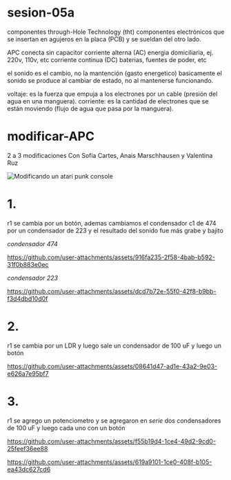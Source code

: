 # sesion-05a

componentes through-Hole Technology (tht)
componentes electrónicos que se insertan en agujeros en la placa (PCB) y se sueldan del otro lado.

APC conecta sin capacitor
corriente alterna (AC) energia domiciliaria, ej. 220v, 110v, etc
corriente continua (DC) baterias, fuentes de poder, etc

el sonido es el cambio, no la mantención (gasto energetico)
basicamente el sonido se produce al cambiar de estado, no al mantenerse funcionando.

voltaje: es la fuerza que empuja a los electrones por un cable (presión del agua en una manguera).
corriente: es la cantidad de electrones que se están moviendo (flujo de agua que pasa por la manguera).

# modificar-APC
2 a 3 modificaciones
Con Sofía Cartes, Anais Marschhausen y Valentina Ruz

![Modificando un atari punk console](https://github.com/user-attachments/assets/945178b5-bfa1-4ed9-978c-c8d6a4079d31)


# 1. 
r1 se cambia por un botón, ademas cambiamos el condensador c1 de 474 por un condensador de 223 y el resultado del sonido fue más grabe y bajito

*condensador 474*

https://github.com/user-attachments/assets/916fa235-2f58-4bab-b592-31f0b883e0ec

*condensador 223*

https://github.com/user-attachments/assets/dcd7b72e-55f0-42f8-b9bb-f3d4dbd10d0f

# 2. 
r1 se cambia por un LDR y luego sale un condensador de 100 uF y luego un botón 

https://github.com/user-attachments/assets/08641d47-ad1e-43a2-9e03-e626a7e95bf7


# 3. 
r1 se agrego un potenciometro y se agregaron en _*serie*_ dos condensadores de 100 uF y luego cada uno con un botón  

https://github.com/user-attachments/assets/f55b19d4-1ce4-49d2-9cd0-25feef36ee88

https://github.com/user-attachments/assets/619a9101-1ce0-408f-b105-ea43dc627cd6




